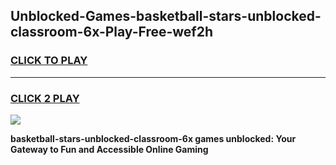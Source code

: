 
## Unblocked-Games-basketball-stars-unblocked-classroom-6x-Play-Free-wef2h
<h3>
<a href="https://premium76.site?title=basketball-stars-unblocked-classroom-6x&ref=23A">CLICK TO PLAY</a></h3>
<hr>

<h3>
<a href="https://premium76.site?title=basketball-stars-unblocked-classroom-6x&ref=23A">CLICK 2 PLAY</a>
  
</h3>

<a href="https://premium76.site?title=basketball-stars-unblocked-classroom-6x&ref=23A"><img src="https://clearcache.store/games.png"></a>


**basketball-stars-unblocked-classroom-6x games unblocked: Your Gateway to Fun and Accessible Online Gaming**
